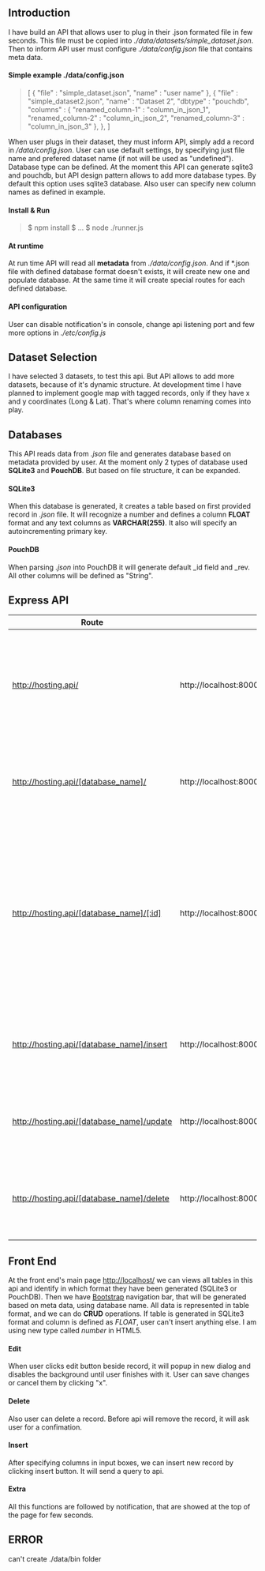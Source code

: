 ## Introduction
I have build an API that allows user to plug in their .json formated file in few seconds. This file must be copied into *./data/datasets/simple_dataset.json*. Then to inform API user must configure *./data/config.json* file that contains meta data.

#### Simple example ./data/config.json  

>	[
>		{
>			"file" : "simple_dataset.json",
>			"name" : "user name"
>		},
>		{
>			"file" : "simple_dataset2.json",
>			"name" : "Dataset 2",
>			"dbtype" : "pouchdb",
>			"columns" : {
>				"renamed_column-1" : "column_in_json_1",
>				"renamed_column-2" : "column_in_json_2",
>				"renamed_column-3" : "column_in_json_3"
>			},
>		},
>	]

When user plugs in their dataset, they must inform API, simply add a record in */data/config.json*. User can use default settings, by specifying just file name and prefered dataset name (if not will be used as "undefined").
Database type can be defined. At the moment this API can generate sqlite3 and pouchdb, but API design pattern allows to add more database types. By default this option uses sqlite3 database.
Also user can specify new column names as defined in example.

#### Install & Run

> $ npm install
> $ ...
> $ node ./runner.js

#### At runtime

At run time API will read all **metadata** from *./data/config.json*. And if *.json file with defined database format doesn't exists, it will create new one and populate database. At the same time it will create special routes for each defined database.

#### API configuration

User can disable notification's in console, change api listening port and few more options in *./etc/config.js*


## Dataset Selection
I have selected 3 datasets, to test this api. But API allows to add more datasets, because of it's dynamic structure. At development time I have planned to implement google map with tagged records, only if they have x and y coordinates (Long & Lat). That's where column renaming comes into play.

## Databases
This API reads data from *.json* file and generates database based on metadata provided by user. At the moment only 2 types of database used **SQLite3** and **PouchDB**. But based on file structure, it can be expanded.
#### SQLite3
When this database is generated, it creates a table based on first provided record in *.json* file. It will recognize a number and defines a column **FLOAT** format and any text columns as **VARCHAR(255)**. It also will specify an autoincrementing primary key.
#### PouchDB
When parsing *.json* into PouchDB it will generate default _id field and _rev. All other columns will be defined as "String".

## Express API
Route | Example | Definition
------|---------|-----------
http://hosting.api/ | http://localhost:8000/ | This route renders *index.ejs* page and displays all data that used in this api. It uses **GET** method.
http://hosting.api/[database_name]/ | http://localhost:8000/GalwayCity_OpenData_CarParking/ | This route displays all records in this database. It uses **GET** method.
http://hosting.api/[database_name]/[:id] | http://localhost:8000/GalwayCity_OpenData_CarParking/2 | This route displays only selected record. It is used in edit form, to retrieve a special record from database. It uses **GET** method and takes id parameter.
http://hosting.api/[database_name]/insert | http://localhost:8000/GalwayCity_OpenData_CarParking/insert | This route inserts a new record into database. It uses **PUT** method.
http://hosting.api/[database_name]/update | http://localhost:8000/GalwayCity_OpenData_CarParking/update | This route updates record in database. It uses **POST** method.
http://hosting.api/[database_name]/delete | http://localhost:8000/GalwayCity_OpenData_CarParking/delete | This route deletes record from database. It uses **DELETE** method.

## Front End
At the front end's main page [http://localhost/](http://localhost:8000/) we can views all tables in this api and identify in which format they have been generated (SQLite3 or PouchDB). Then we have [Bootstrap](http://www.w3schools.com/bootstrap/default.asp) navigation bar, that will be generated based on meta data, using database name. All data is represented in table format, and we can do **CRUD** operations.
If table is generated in SQLite3 format and column is defined as *FLOAT*, user can't insert anything else. I am using new type called *number* in HTML5.
#### Edit
When user clicks edit button beside record, it will popup in new dialog and disables the background until user finishes with it. User can save changes or cancel them by clicking "x".
#### Delete
Also user can delete a record. Before api will remove the record, it will ask user for a confimation.
#### Insert
After specifying columns in input boxes, we can insert new record by clicking insert button. It will send a query to api.
#### Extra
All this functions are followed by notification, that are showed at the top of the page for few seconds.

## ERROR 
can't create ./data/bin folder